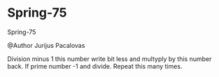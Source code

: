 # Spring-75
Spring-75

@Author Jurijus Pacalovas

Division minus 1 this number write bit less and multyply by this number back. If prime number -1 and divide. Repeat this many times.

